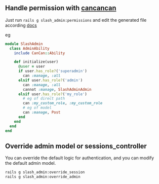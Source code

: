 ## Handle permission with [cancancan](https://github.com/CanCanCommunity/cancancan)

Just run `rails g slash_admin:permissions` and edit the generated file according [docs](https://github.com/CanCanCommunity/cancancan/wiki/defining-abilities)

eg

```ruby
module SlashAdmin
  class AdminAbility
    include CanCan::Ability

    def initialize(user)
      @user = user
      if user.has_role?('superadmin')
        can :manage, :all
      elsif user.has_role?('admin')
        can :manage, :all
        cannot :manage, SlashAdminAdmin
      elsif user.has_role?('my_role')
        # eg of direct path
        can :my_custom_role, :my_custom_role
        # eg of model
        can :manage, Post
      end
    end
  end
end
```

## Override admin model or sessions_controller

You can override the default logic for authentication, and you can modify the default admin model.

```bash
rails g slash_admin:override_session
rails g slash_admin:override_admin
```
